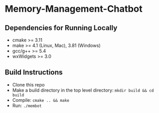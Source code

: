 # Memory-Management-Chatbot

## Dependencies for Running Locally

- cmake >= 3.11
- make >= 4.1 (Linux, Mac), 3.81 (Windows)
- gcc/g++ >= 5.4
- wxWidgets >= 3.0

## Build Instructions

- Clone this repo
- Make a build directory in the top level directory: `mkdir build && cd build`
- Compile: `cmake .. && make`
- Run: `./membot`
